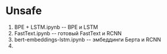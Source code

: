 # Unsafe

1) BPE + LSTM.ipynb  -- BPE и LSTM
2) FastText.ipynb  -- готовый FastText и RCNN
3) bert-embeddings-lstm.ipynb  -- эмбеддинги Берта и RCNN
4)  
